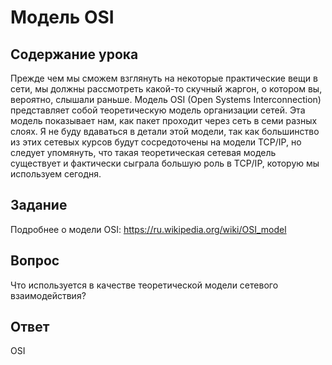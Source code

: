 # Модель OSI

## Содержание урока

Прежде чем мы сможем взглянуть на некоторые практические вещи в сети, мы должны рассмотреть какой-то скучный жаргон, о котором вы, вероятно, слышали раньше. Модель OSI (Open Systems Interconnection) представляет собой теоретическую модель организации сетей. Эта модель показывает нам, как пакет проходит через сеть в семи разных слоях. Я не буду вдаваться в детали этой модели, так как большинство из этих сетевых курсов будут сосредоточены на модели TCP/IP, но следует упомянуть, что такая теоретическая сетевая модель существует и фактически сыграла большую роль в TCP/IP, которую мы используем сегодня.

## Задание

Подробнее о модели OSI: <a href="https://en.wikipedia.org/wiki/OSI_model"> https://ru.wikipedia.org/wiki/OSI_model </a>

## Вопрос

Что используется в качестве теоретической модели сетевого взаимодействия?

## Ответ

OSI
